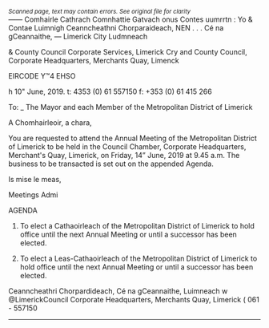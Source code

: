 *<small>Scanned page, text may contain errors. See original file for clarity</small>*  
_——_ Comhairle Cathrach Comnhattie Gatvach onus Contes uumrrtn
: Yo & Contae Luimnigh Ceanncheathni Chorparaideach,
NEN . . . Cé na gCeannaithe,
— Limerick City Ludmneach

& County Council
Corporate Services,
Limerick Cry and County Council,
Corporate Headquarters,
Merchants Quay,
Limenck

EIRCODE Y™4 EHSO

h
10" June, 2019. t: 4353 (0) 61 557150
f: +353 (0) 61 415 266

To: _ The Mayor and each Member of the Metropolitan District of Limerick

A Chomhairleoir, a chara,

You are requested to attend the Annual Meeting of the Metropolitan District of Limerick to be
held in the Council Chamber, Corporate Headquarters, Merchant's Quay, Limerick, on Friday, 14”
June, 2019 at 9.45 a.m. The business to be transacted is set out on the appended Agenda.

Is mise le meas,

Meetings Admi

AGENDA

1. To elect a Cathaoirleach of the Metropolitan District of Limerick to hold office until the
next Annual Meeting or until a successor has been elected.

2. To elect a Leas-Cathaoirleach of the Metropolitan District of Limerick to hold office until
the next Annual Meeting or until a successor has been elected.

Ceanncheathri Chorpardideach, Cé na gCeannaithe, Luimneach w @LimerickCouncil
Corporate Headquarters, Merchants Quay, Limerick ( 061 - 557150

---
